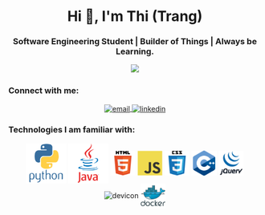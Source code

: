<!--
**ttranng2601/AboutMe** is a ✨ _special_ ✨ repository because its `README.md` (this file) appears on your GitHub profile.

Here are some ideas to get you started:

- 🔭 I’m currently working on ...
- 🌱 I’m currently learning ...
- 👯 I’m looking to collaborate on ...
- 🤔 I’m looking for help with ...
- 💬 Ask me about ...
- 📫 How to reach me: ...
- 😄 Pronouns: ...
- ⚡ Fun fact: ...
-->

<h1 align="center">Hi 👋, I'm Thi (Trang)</h1>

<h3 align="center">Software Engineering Student | Builder of Things | Always be Learning.</h3>

<p align="center"><img src="images/hello_there.gif"></p>

<h3 align="left">Connect with me:</h3>

<p align="center">
	<a href="mailto:Thi.Thuy.Trang.Tran-1@ou.edu@gmail.com" target="_blank">
		<img align="center" src="https://upload.wikimedia.org/wikipedia/commons/4/4e/Mail_%28iOS%29.svg" alt="email" height="40" width="40" />
	</a>
	<a href="https://www.linkedin.com/in/ttranng/" target="_blank"">
		<img align="center" src="https://user-images.githubusercontent.com/98120384/219729767-329cec5a-8ef5-4f60-a67a-4e427909740e.png" alt="linkedin" height="40" width="40" />
	</a>
</p>

<h3 align="left">Technologies I am familiar with:</h3>
<p align="center">
    <img align="center" src="https://raw.githubusercontent.com/devicons/devicon/master/icons/python/python-original-wordmark.svg" height="80" width="80" />
	<img align="center" src="https://raw.githubusercontent.com/devicons/devicon/master/icons/java/java-original-wordmark.svg" height="80" width="80" />
		<img align="center" src="https://raw.githubusercontent.com/devicons/devicon/master/icons/html5/html5-original-wordmark.svg" alt="devicon" height="50" width="50" />
        <img align="center" src="https://raw.githubusercontent.com/devicons/devicon/master/icons/javascript/javascript-original.svg" alt="devicon" height="50" width="50" />
		<img align="center" src="https://raw.githubusercontent.com/devicons/devicon/master/icons/css3/css3-original-wordmark.svg" alt="devicon" height="50" width="50" />
		<img align="center" src="https://raw.githubusercontent.com/devicons/devicon/master/icons/cplusplus/cplusplus-original.svg" alt="devicon" height="50" width="50" />
		<img align="center" src="https://raw.githubusercontent.com/devicons/devicon/master/icons/jquery/jquery-original-wordmark.svg" alt="devicon" height="50" width="50" />
		<img align="center" src="https://user-images.githubusercontent.com/98120384/219730184-0e0d9354-0055-4b9f-8773-a93cae9b413c.png](https://static.djangoproject.com/img/logos/django-logo-positive.png" alt="devicon" height="50" width="50" />
		<img align="center" src="https://raw.githubusercontent.com/devicons/devicon/master/icons/docker/docker-original-wordmark.svg" height="50" width="50" />
</p>
<!--END_SECTION:waka-->
